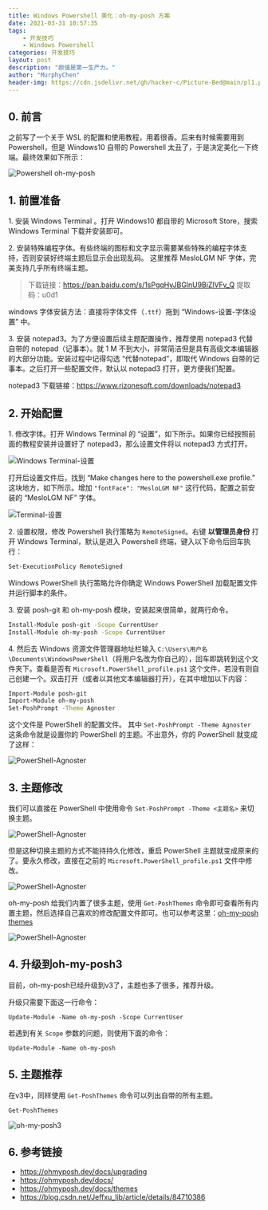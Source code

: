 ```yaml
---
title: Windows Powershell 美化：oh-my-posh 方案
date: 2021-03-31 10:57:35
tags: 
    - 开发技巧
    - Windows Powershell
categories: 开发技巧
layout: post
description: "颜值是第一生产力。"
author: "MurphyChen"
header-img: https://cdn.jsdelivr.net/gh/hacker-c/Picture-Bed@main/pl1.png
---
```


## 0. 前言

之前写了一个关于 WSL 的配置和使用教程，用着很香。后来有时候需要用到 Powershell，但是 Windows10 自带的 Powershell 太丑了，于是决定美化一下终端。最终效果如下所示：

![Powershell oh-my-posh](https://cdn.jsdelivr.net/gh/hacker-c/Picture-Bed@main/pl1.png)

## 1. 前置准备

1.&nbsp;安装 Windows Terminal 。打开 Windows10 都自带的 Microsoft Store，搜索 Windows Terminal 下载并安装即可。

2.&nbsp;安装特殊编程字体。有些终端的图标和文字显示需要某些特殊的编程字体支持，否则安装好终端主题后显示会出现乱码。
这里推荐 MesloLGM NF 字体，完美支持几乎所有终端主题。

> 下载链接：https://pan.baidu.com/s/1sPgqHyJBGlnU9BiZlVFv_Q 
> 提取码：u0d1 

windows 字体安装方法：直接将字体文件（`.ttf`）拖到 “Windows-设置-字体设置” 中。

3.&nbsp;安装 notepad3。为了方便设置后续主题配置操作，推荐使用 notepad3 代替 自带的 notepad（记事本）。就 1 M 不到大小，非常简洁但是具有高级文本编辑器的大部分功能。安装过程中记得勾选 “代替notepad”，即取代 Windows 自带的记事本。之后打开一些配置文件，默认以 notepad3 打开，更方便我们配置。

notepad3 下载链接：https://www.rizonesoft.com/downloads/notepad3


## 2. 开始配置

1.&nbsp;修改字体。打开 Windows Terminal 的 “设置”，如下所示。如果你已经按照前面的教程安装并设置好了 notepad3，那么设置文件将以 notepad3 方式打开。

![Windows Terminal-设置](https://cdn.jsdelivr.net/gh/hacker-c/Picture-Bed@main/pl3.png)

打开后设置文件后，找到 “Make changes here to the powershell.exe profile.” 这块地方，如下所示。增加 `"fontFace": "MesloLGM NF"` 这行代码，配置之前安装的 “MesloLGM NF” 字体。

![Terminal-设置](https://cdn.jsdelivr.net/gh/hacker-c/Picture-Bed@main/pl4.png)

2.&nbsp;设置权限，修改 Powershell 执行策略为 `RemoteSigned`。右键 **以管理员身份** 打开 Windows Terminal，默认是进入 Powershell 终端，键入以下命令后回车执行：
```bash
Set-ExecutionPolicy RemoteSigned
```
 Windows PowerShell 执行策略允许你确定 Windows PowerShell 加载配置文件并运行脚本的条件。

3.&nbsp;安装 posh-git 和 oh-my-posh 模块，安装起来很简单，就两行命令。

```bash
Install-Module posh-git -Scope CurrentUser 
Install-Module oh-my-posh -Scope CurrentUser
```
4.&nbsp;然后去 Windows 资源文件管理器地址栏输入 `C:\Users\用户名\Documents\WindowsPowerShell`（将用户名改为你自己的），回车即跳转到这个文件夹下。查看是否有 `Microsoft.PowerShell_profile.ps1` 这个文件，若没有则自己创建一个。双击打开（或者以其他文本编辑器打开），在其中增加以下内容：

```bash
Import-Module posh-git 
Import-Module oh-my-posh 
Set-PoshPrompt -Theme Agnoster
```
这个文件是 PowerShell 的配置文件。 其中 `Set-PoshPrompt -Theme Agnoster` 这条命令就是设置你的 PowerShell 的主题。不出意外，你的 PowerShell 就变成了这样：

![PowerShell-Agnoster](https://cdn.jsdelivr.net/gh/hacker-c/Picture-Bed@main/pl2.png)

## 3. 主题修改

我们可以直接在 PowerShell 中使用命令 `Set-PoshPrompt -Theme <主题名>` 来切换主题。

![PowerShell-Agnoster](https://cdn.jsdelivr.net/gh/hacker-c/Picture-Bed@main/pl5.png)

但是这种切换主题的方式不能持持久化修改，重启 PowerShell 主题就变成原来的了。要永久修改，直接在之前的 `Microsoft.PowerShell_profile.ps1` 文件中修改。

![PowerShell-Agnoster](https://cdn.jsdelivr.net/gh/hacker-c/Picture-Bed@main/pl6.png)

 oh-my-posh 给我们内置了很多主题，使用 `Get-PoshThemes` 命令即可查看所有内置主题，然后选择自己喜欢的修改配置文件即可。也可以参考这里：[oh-my-posh themes](https://ohmyposh.dev/docs/themes)

![PowerShell-Agnoster](https://cdn.jsdelivr.net/gh/hacker-c/Picture-Bed@main/pl7.png)

## 4. 升级到oh-my-posh3

目前，oh-my-posh已经升级到v3了，主题也多了很多，推荐升级。

升级只需要下面这一行命令：
```
Update-Module -Name oh-my-posh -Scope CurrentUser
```

若遇到有关 `Scope` 参数的问题，则使用下面的命令：
```
Update-Module -Name oh-my-posh
```

## 5. 主题推荐

在v3中，同样使用 `Get-PoshThemes` 命令可以列出自带的所有主题。
```
Get-PoshThemes
```

![oh-my-posh3](https://cdn.jsdelivr.net/gh/Hacker-C/Picture-Bed@main/blog/oh-my-posh3.6t0bmq1k9m80.png)

## 6. 参考链接

- https://ohmyposh.dev/docs/upgrading
- https://ohmyposh.dev/docs/
- https://ohmyposh.dev/docs/themes
- https://blog.csdn.net/Jeffxu_lib/article/details/84710386